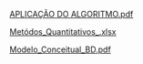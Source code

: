 [APLICAÇÃO DO ALGORITMO.pdf](https://github.com/user-attachments/files/19858316/APLICACAO.DO.ALGORITMO.pdf)

[Metódos_Quantitativos_.xlsx](https://github.com/user-attachments/files/19857896/Metodos_Quantitativos_.xlsx)

[Modelo_Conceitual_BD.pdf](https://github.com/user-attachments/files/19858623/Modelo_Conceitual_BD.3.pdf)
